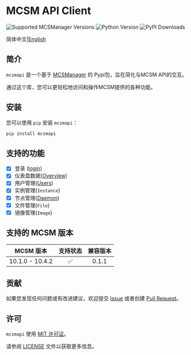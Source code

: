 # MCSM API Client

![Supported MCSManager Versions](https://img.shields.io/badge/Supported%20MCSManager%20Versions-10.4.2~10.1.0-blue)
![Python Version](https://img.shields.io/badge/Python%20Version-%3E%3D3.7-blue)
![PyPI Downloads](https://img.shields.io/pypi/dm/mcsmapi)

简体中文|[English](https://github.com/molanp/mcsmapi/blob/main/README.md)

## 简介

`mcsmapi` 是一个基于 [MCSManager](https://github.com/MCSManager/MCSManager) 的 Pypi包，旨在简化与MCSM API的交互。

通过这个库，您可以更轻松地访问和操作MCSM提供的各种功能。

## 安装

您可以使用 `pip` 安装 `mcsmapi`：

```bash
pip install mcsmapi
```

## 支持的功能

- [x] 登录 ([login](doc/zh-cn/login.md))
- [x] 仪表盘数据([Overview](/doc/zh-cn/overview.md))
- [x] 用户管理([Users](doc/zh-cn/users.md))
- [x] 实例管理(`Instance`)
- [x] 节点管理([Daemon](doc/zh-cn/daemon.md))
- [x] 文件管理(`File`)
- [x] 镜像管理(`Image`)

## 支持的 MCSM 版本

| MCSM 版本 | 支持状态 | 兼容版本 |
| :---: | :---: | :---: |
| 10.1.0 - 10.4.2 | ✅ | 0.1.1 |

## 贡献

如果您发现任何问题或有改进建议，欢迎提交 [Issue](https://github.com/molanp/mcsmapi/issues) 或者创建 [Pull Request](https://github.com/molanp/mcsmapi/pulls)。

## 许可

`mcsmapi` 使用 [MIT 许可证](https://opensource.org/licenses/MIT)。

请参阅 [LICENSE](LICENSE) 文件以获取更多信息。
